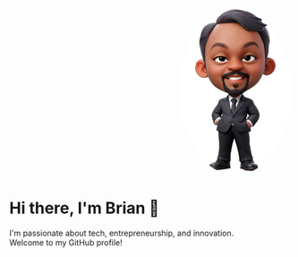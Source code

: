 <p align="right">
  <img src="mycartoon.png.png" width="200" style="border-radius:50%;" />
</p>

# Hi there, I'm Brian 👋  

I'm passionate about tech, entrepreneurship, and innovation.  
Welcome to my GitHub profile!


<!--
**Kbryaann/Kbryaann** is a ✨ _special_ ✨ repository because its `README.md` (this file) appears on your GitHub profile.

Here are some ideas to get you started:

- 🔭 I’m currently working on ...
- 🌱 I’m currently learning ...
- 👯 I’m looking to collaborate on ...
- 🤔 I’m looking for help with ...
- 💬 Ask me about ...
- 📫 How to reach me: ...
- 😄 Pronouns: ...
- ⚡ Fun fact: ...
-->
